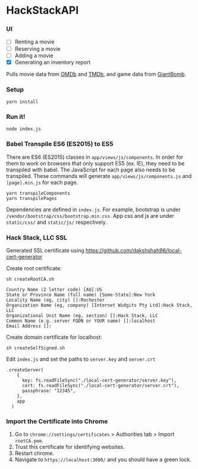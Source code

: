 # HackStackAPI

### UI

- [ ] Renting a movie
- [ ] Reserving a movie
- [ ] Adding a movie
- [x] Generating an inventory report

Pulls movie data from [OMDb](https://www.omdbapi.com/) and [TMDb](https://www.themoviedb.org/), and game data from [GiantBomb](https://www.giantbomb.com/).

### Setup

```
yarn install
```

### Run it!

```
node index.js
```

### Babel Transpile ES6 (ES2015) to ES5

There are ES6 (ES2015) classes in `app/views/js/components`. In order for them to work on browsers that only support ES5 (ex. IE), they need to be transpiled with babel. The JavaScript for each page also needs to be transpiled. These commands will generate `app/views/js/components.js` and `[page].min.js` for each page.

```
yarn transpileComponents
yarn transpilePages
```

Dependencies are defined in `index.js`. For example, bootstrap is under `/vendor/bootstrap/css/bootstrap.min.css`. App css and js are under `static/css/` and `static/js/` respectively.

### Hack Stack, LLC SSL

Generated SSL certificate using https://github.com/dakshshah96/local-cert-generator

Create root certificate:

```
sh createRootCA.sh
```

```
Country Name (2 letter code) [AU]:US
State or Province Name (full name) [Some-State]:New York
Locality Name (eg, city) []:Rochester
Organization Name (eg, company) [Internet Widgits Pty Ltd]:Hack Stack, LLC
Organizational Unit Name (eg, section) []:Hack Stack, LLC
Common Name (e.g. server FQDN or YOUR name) []:localhost
Email Address []:
```

Create domain certificate for localhost:

```
sh createSelfSigned.sh
```

Edit `index.js` and set the paths to `server.key` and `server.crt`

```
.createServer(
    {
      key: fs.readFileSync("./local-cert-generator/server.key"),
      cert: fs.readFileSync("./local-cert-generator/server.crt"),
      passphrase: "12345",
    },
    app
  )
```

### Import the Certificate into Chrome

1. Go to `chrome://settings/certificates` > Authorities tab > Import `rootCA.pem`.
2. Trust this certificate for identifying websites.
3. Restart chrome.
4. Navigate to `https://localhost:3000/` and you should have a green lock.

